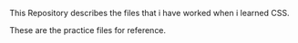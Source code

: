 This Repository describes the files that i have worked when i learned CSS.

These are the practice files for reference.
